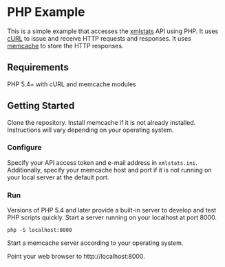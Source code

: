 PHP Example
===========

This is a simple example that accesses the
[xmlstats](https://erikberg.com/api) API using PHP. It uses
[cURL](https://curl.haxx.se) to issue and receive HTTP requests and
responses. It uses [memcache](http://memcached.org) to store the HTTP
responses.

Requirements
------------
PHP 5.4+ with cURL and memcache modules

Getting Started
---------------
Clone the repository. Install memcache if it is not already installed. Instructions
will vary depending on your operating system.

### Configure
Specify your API access token and e-mail address in `xmlstats.ini`. Additionally, specify
your memcache host and port if it is not running on your local server at the default port.

### Run
Versions of PHP 5.4 and later provide a built-in server to develop and test PHP scripts quickly. Start
a server running on your localhost at port 8000.
```
php -S localhost:8000
```

Start a memcache server according to your operating system.

Point your web browser to http://localhost:8000.

